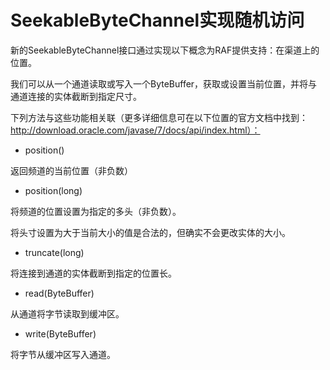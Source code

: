 # SeekableByteChannel实现随机访问

新的SeekableByteChannel接口通过实现以下概念为RAF提供支持：在渠道上的位置。 

我们可以从一个通道读取或写入一个ByteBuffer，获取或设置当前位置，并将与通道连接的实体截断到指定尺寸。 

下列方法与这些功能相关联（更多详细信息可在以下位置的官方文档中找到：http://download.oracle.com/javase/7/docs/api/index.html）：


-   position()

返回频道的当前位置（非负数）

-   position(long)

将频道的位置设置为指定的多头（非负数）。

将头寸设置为大于当前大小的值是合法的，但确实不会更改实体的大小。

-   truncate(long)

将连接到通道的实体截断到指定的位置长。

-   read(ByteBuffer)

从通道将字节读取到缓冲区。

-   write(ByteBuffer)

将字节从缓冲区写入通道。





